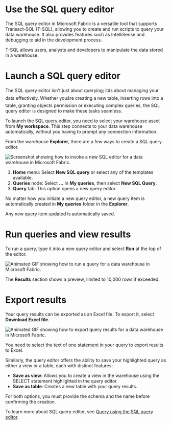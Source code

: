
# 
# Use the SQL query editor

The SQL query editor in Microsoft Fabric is a versatile tool that supports Transact-SQL (T-SQL), allowing you to create and run scripts to query your data warehouse. It also provides features such as IntelliSense and debugging to aid in the development process.

T-SQL allows users, analysts and developers to manipulate the data stored in a warehouse.

## 
# Launch a SQL query editor

The SQL query editor isn't just about querying; itâs about managing your data effectively. Whether youâre creating a new table, inserting rows into a table, granting objects permission or executing complex queries, the SQL query editor is designed to make these tasks seamless.

To launch the SQL query editor, you need to select your warehouse asset from **My workspace**. This step connects to your data warehouse automatically, without you having to prompt any connection information.

From the warehouse **Explorer**, there are a few ways to create a SQL query editor.

![Screenshot showing how to invoke a new SQL editor for a data warehouse in Microsoft Fabric.](../../wwl-data-ai/query-data-warehouse-microsoft-fabric/media/2-sql-editor.png)

1. **Home** menu: Select **New SQL query** or select any of the templates available.
2. **Queries** node: Select **...** in **My queries**, then select **New SQL Query**.
3. **Query** tab: This option opens a new query editor.

No matter how you initiate a new query editor, a new query item is automatically created in **My queries** folder in the **Explorer**.

Any new query item updated is automatically saved.

## 
# Run queries and view results

To run a query, type it into a new query editor and select **Run** at the top of the editor.

![Animated GIF showing how to run a query for a data warehouse in Microsoft Fabric.](../../wwl-data-ai/query-data-warehouse-microsoft-fabric/media/2-query-editor.gif)

The **Results** section shows a preview, limited to 10,000 rows if exceeded.

## 
# Export results

Your query results can be exported as an Excel file. To export it, select **Download Excel file**.

![Animated GIF showing how to export query results for a data warehouse in Microsoft Fabric.](../../wwl-data-ai/query-data-warehouse-microsoft-fabric/media/2-export-query.gif)

You need to select the text of one statement in your query to export results to Excel.

Similarly, the query editor offers the ability to save your highlighted query as either a view or a table, each with distinct features:

- **Save as view**: Allows you to create a view in the warehouse using the SELECT statement highlighted in the query editor.
- **Save as table**: Creates a new table with your query results.

For both options, you must provide the schema and the name before confirming the creation.

To learn more about SQL query editor, see [Query using the SQL query editor](/en-us/fabric/data-warehouse/sql-query-editor?azure-portal=true).



